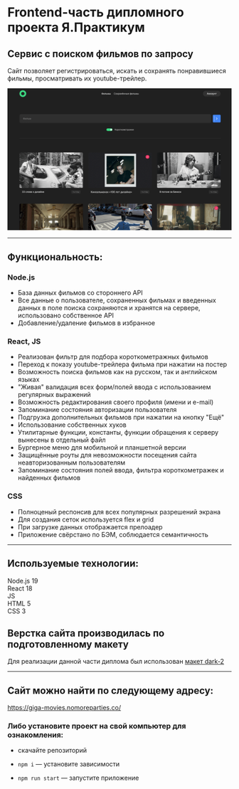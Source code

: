 # Frontend-часть дипломного проекта Я.Практикум

## Сервис с поиском фильмов по запросу
Сайт позволяет регистрироваться, искать и сохранять понравившиеся фильмы, просматривать их youtube-трейлер.

![Главная страница фильмотеки](https://github.com/Racio-begin/movies-explorer-frontend/blob/main/src/images/main_page.png)

 --- 

 ## Функциональность:

 ### Node.js

 * База данных фильмов со стороннего API
 * Все данные о пользователе, сохраненных фильмах и введенных данных в поле поиска сохраняются и хранятся на сервере, использовано собственное API
 * Добавление/удаление фильмов в избранное

 ### React, JS
 
* Реализован фильтр для подбора короткометражных фильмов
* Переход к показу youtube-трейлера фильма при нажатии на постер
* Возможность поиска фильмов как на русском, так и английском языках
* "Живая" валидация всех форм/полей ввода с использованием регулярных выражений
* Возможность редактирования своего профиля (имени и e-mail)
* Запоминание состояния авторизации пользователя
* Подгрузка дополнительных фильмов при нажатии на кнопку "Ещё"
* Использование собственных хуков
* Утилитарные функции, константы, функции обращения к серверу вынесены в отдельный файл
* Бургерное меню для мобильной и планшетной версии
* Защищённые роуты для невозможности посещения сайта неавторизованным пользователям
* Запоминание состояния полей ввода, фильтра короткометражек и найденных фильмов

 ### CSS
 
* Полноценый респонсив для всех популярных разрешений экрана
* Для создания сеток используется flex и grid
* При загрузке данных отображается прелоадер
* Приложение свёрстано по БЭМ, соблюдается семантичность

 --- 

## Используемые технологии:
Node.js 19  
React 18  
JS  
HTML 5  
CSS 3  

## Верстка сайта производилась по подготовленному макету
Для реализации данной части диплома был использован [макет dark-2](https://www.figma.com/file/6FMWkB94wE7KTkcCgUXtnC/light-1?type=design&node-id=1-7266&mode=design&t=zNus89utRChXTMkx-0)

 --- 

## Сайт можно найти по следующему адресу:
https://giga-movies.nomoreparties.co/

### Либо установите проект на свой компьютер для ознакомления:

* скачайте репозиторий

* ```npm i``` — установите зависимости

* ```npm run start``` — запустите приложение
